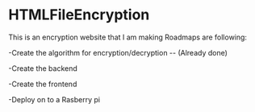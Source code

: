 # HTMLFileEncryption
This is an encryption website that I am making 
Roadmaps are following:

-Create the algorithm for encryption/decryption -- (Already done)

-Create the backend

-Create the frontend

-Deploy on to a Rasberry pi
